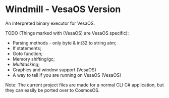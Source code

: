 # Windmill - VesaOS Version
An interpreted binary executor for VesaOS.


TODO (Things marked with (VesaOS) are VesaOS specific):
- Parsing methods - only byte & int32 to string atm;
- If statements;
- Goto function;
- Memory shifting/gc;
- *Multitasking*;
- Graphics and window support (VesaOS)
- A way to tell if you are running on VesaOS (VesaOS)

Note: The current project files are made for a normal CLI C# application, but they can easily be ported over to CosmosOS.
